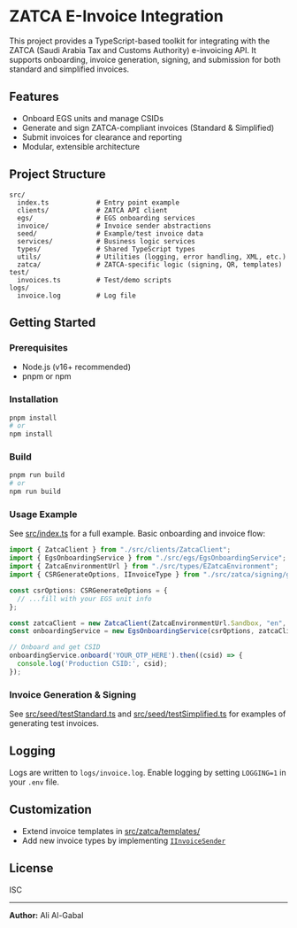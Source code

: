 # ZATCA E-Invoice Integration

This project provides a TypeScript-based toolkit for integrating with the ZATCA (Saudi Arabia Tax and Customs Authority) e-invoicing API. It supports onboarding, invoice generation, signing, and submission for both standard and simplified invoices.

## Features

- Onboard EGS units and manage CSIDs
- Generate and sign ZATCA-compliant invoices (Standard & Simplified)
- Submit invoices for clearance and reporting
- Modular, extensible architecture

## Project Structure

```
src/
  index.ts            # Entry point example
  clients/            # ZATCA API client
  egs/                # EGS onboarding services
  invoice/            # Invoice sender abstractions
  seed/               # Example/test invoice data
  services/           # Business logic services
  types/              # Shared TypeScript types
  utils/              # Utilities (logging, error handling, XML, etc.)
  zatca/              # ZATCA-specific logic (signing, QR, templates)
test/
  invoices.ts         # Test/demo scripts
logs/
  invoice.log         # Log file
```

## Getting Started

### Prerequisites

- Node.js (v16+ recommended)
- pnpm or npm

### Installation

```sh
pnpm install
# or
npm install
```

### Build

```sh
pnpm run build
# or
npm run build
```

### Usage Example

See [src/index.ts](src/index.ts) for a full example. Basic onboarding and invoice flow:

```typescript
import { ZatcaClient } from "./src/clients/ZatcaClient";
import { EgsOnboardingService } from "./src/egs/EgsOnboardingService";
import { ZatcaEnvironmentUrl } from "./src/types/EZatcaEnvironment";
import { CSRGenerateOptions, IInvoiceType } from "./src/zatca/signing/generateCSR";

const csrOptions: CSRGenerateOptions = {
  // ...fill with your EGS unit info
};

const zatcaClient = new ZatcaClient(ZatcaEnvironmentUrl.Sandbox, "en", "V2");
const onboardingService = new EgsOnboardingService(csrOptions, zatcaClient);

// Onboard and get CSID
onboardingService.onboard('YOUR_OTP_HERE').then((csid) => {
  console.log('Production CSID:', csid);
});
```

### Invoice Generation & Signing

See [src/seed/testStandard.ts](src/seed/testStandard.ts) and [src/seed/testSimplified.ts](src/seed/testSimplified.ts) for examples of generating test invoices.

## Logging

Logs are written to `logs/invoice.log`. Enable logging by setting `LOGGING=1` in your `.env` file.

## Customization

- Extend invoice templates in [src/zatca/templates/](src/zatca/templates/)
- Add new invoice types by implementing [`IInvoiceSender`](src/invoice/IInvoiceSender.ts)

## License

ISC

---

**Author:** Ali Al-Gabal